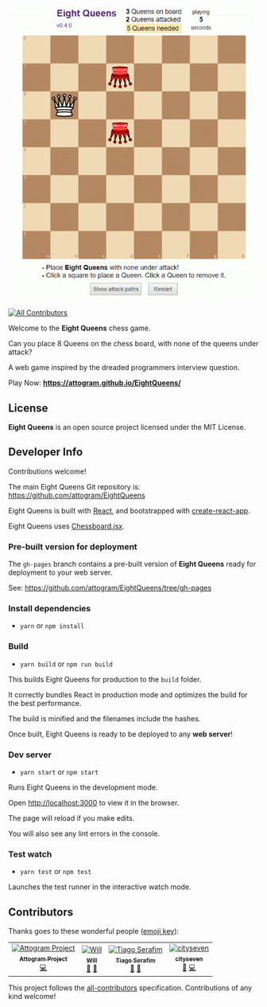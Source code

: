 [![Eight Queens](https://raw.githubusercontent.com/attogram/attogram-docs/master/EightQueens/EightQueens.png)](https://github.com/attogram/EightQueens)

[![All Contributors](https://img.shields.io/badge/all_contributors-4-orange.svg?style=flat-square)](#contributors)

Welcome to the **Eight Queens** chess game.

Can you place 8 Queens on the chess board, with none of the queens under attack?

A web game inspired by the dreaded programmers interview question.

Play Now:
**<https://attogram.github.io/EightQueens/>**

## License

**Eight Queens** is an open source project
licensed under the MIT License.

## Developer Info

Contributions welcome!

The main Eight Queens Git repository is:
<https://github.com/attogram/EightQueens>

Eight Queens is built with [React](https://reactjs.org/),
and bootstrapped with [create-react-app](https://facebook.github.io/create-react-app/).

Eight Queens uses [Chessboard.jsx](https://github.com/willb335/chessboardjsx).

### Pre-built version for deployment

The `gh-pages` branch contains a pre-built
version of **Eight Queens** ready for deployment to your web server.

See: <https://github.com/attogram/EightQueens/tree/gh-pages>

### Install dependencies

* `yarn` or `npm install`

### Build

* `yarn build` or `npm run build`

This builds Eight Queens for production to the `build` folder.

It correctly bundles React in production mode and optimizes the build for the best performance.

The build is minified and the filenames include the hashes.

Once built, Eight Queens is ready to be deployed to any **web server**!

### Dev server

* `yarn start` or `npm start`

Runs Eight Queens in the development mode.

Open [http://localhost:3000](http://localhost:3000) to view it in the browser.

The page will reload if you make edits.

You will also see any lint errors in the console.

### Test watch
 
* `yarn test` or `npm test`

Launches the test runner in the interactive watch mode.

## Contributors

Thanks goes to these wonderful people ([emoji key](https://allcontributors.org/docs/en/emoji-key)):

<!-- ALL-CONTRIBUTORS-LIST:START - Do not remove or modify this section -->
<!-- prettier-ignore -->
<table><tr><td align="center"><a href="https://attogram.github.io/"><img src="https://avatars0.githubusercontent.com/u/8653063?v=4" width="100px;" alt="Attogram Project"/><br /><sub><b>Attogram Project</b></sub></a><br /><a href="https://github.com/attogram/EightQueens/commits?author=attogram" title="Code">💻</a></td><td align="center"><a href="https://github.com/willb335"><img src="https://avatars2.githubusercontent.com/u/10157307?v=4" width="100px;" alt="Will"/><br /><sub><b>Will</b></sub></a><br /><a href="#question-willb335" title="Answering Questions">💬</a> <a href="#ideas-willb335" title="Ideas, Planning, & Feedback">🤔</a></td><td align="center"><a href="https://github.com/slig"><img src="https://avatars1.githubusercontent.com/u/37779?v=4" width="100px;" alt="Tiago Serafim"/><br /><sub><b>Tiago Serafim</b></sub></a><br /><a href="#question-slig" title="Answering Questions">💬</a> <a href="#ideas-slig" title="Ideas, Planning, & Feedback">🤔</a></td><td align="center"><a href="https://github.com/cityseven"><img src="https://avatars3.githubusercontent.com/u/49065505?v=4" width="100px;" alt="cityseven"/><br /><sub><b>cityseven</b></sub></a><br /><a href="https://github.com/attogram/EightQueens/issues?q=author%3Acityseven" title="Bug reports">🐛</a> <a href="https://github.com/attogram/EightQueens/commits?author=cityseven" title="Code">💻</a></td></tr></table>

<!-- ALL-CONTRIBUTORS-LIST:END -->

This project follows the [all-contributors](https://github.com/all-contributors/all-contributors) specification. Contributions of any kind welcome!

